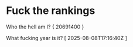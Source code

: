 # Fuck the rankings

Who the hell am I?
{ 20691400 }

What fucking year is it?
[ 2025-08-08T17:16:40Z ]
